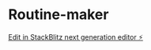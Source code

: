 # Routine-maker

[Edit in StackBlitz next generation editor ⚡️](https://stackblitz.com/~/github.com/AmanDeva/Routine-maker)